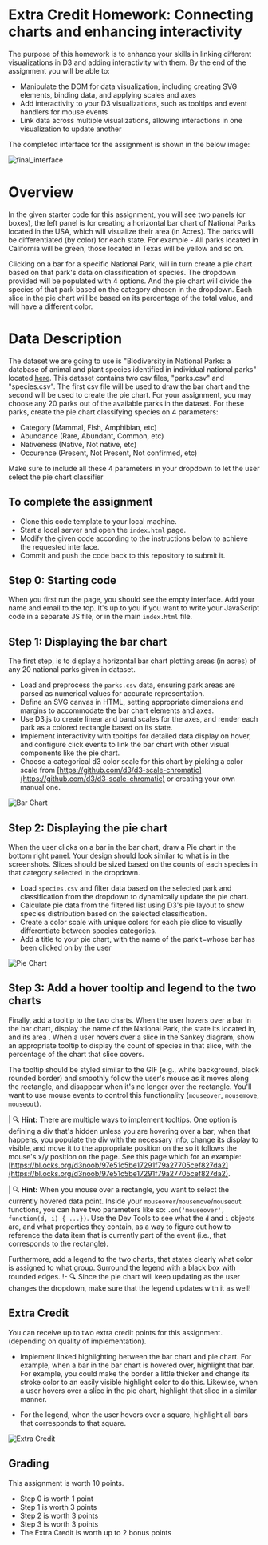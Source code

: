 # Extra Credit Homework: Connecting charts and enhancing interactivity
The purpose of this homework is to enhance your skills in linking different visualizations in D3 and adding interactivity with them. By the end of the assignment you will be able to:

 - Manipulate the DOM for data visualization, including creating SVG elements, binding data, and applying scales and axes
 - Add interactivity to your D3 visualizations, such as tooltips and event handlers for mouse events
 - Link data across multiple visualizations, allowing interactions in one visualization to update another

The completed interface for the assignment is shown in the below image:

![final_interface](https://github.com/Kanishk4801/Homework-6/assets/83276964/d2a6a0ce-fc7f-4c46-a9a3-725940a72061)

# Overview
In the given starter code for this assignment, you will see two panels (or boxes), the left panel is for creating a horizontal bar chart of National Parks located in the USA, which will visualize their area (in Acres). The parks will be differentiated (by color) for each state. For example - All parks located in California will be green, those located in Texas will be yellow and so on.

Clicking on a bar for a specific National Park, will in turn create a pie chart based on that park's data on classification of species. The dropdown provided will be populated with 4 options. And the pie chart will divide the species of that park based on the category chosen in the dropdown. Each slice in the pie chart will be based on its percentage of the total value, and will have a different color.

# Data Description 
The dataset we are going to use is "Biodiversity in National Parks: a database of animal and plant species identified in individual national parks" located [here](https://www.kaggle.com/datasets/nationalparkservice/park-biodiversity). This dataset contains two csv files, "parks.csv" and "species.csv". The first csv file will be used to draw the bar chart and the second will be used to create the pie chart. 
For your assignment, you may choose any 20 parks out of the available parks in the dataset. For these parks, create the pie chart classifying species on 4 parameters:

  - Category (Mammal, FIsh, Amphibian, etc)
  - Abundance (Rare, Abundant, Common, etc)
  - Nativeness (Native, Not native, etc)
  - Occurence (Present, Not Present, Not confirmed, etc)

Make sure to include all these 4 parameters in your dropdown to let the user select the pie chart classifier


## To complete the assignment

- Clone this code template to your local machine.
- Start a local server and open the `index.html` page.
- Modify the given code according to the instructions below to achieve the requested interface.
- Commit and push the code back to this repository to submit it.

## Step 0: Starting code

When you first run the page, you should see the empty interface. Add your name and email to the top. It's up to you if you want to write your JavaScript code in a separate JS file, or in the main `index.html` file.

## Step 1: Displaying the bar chart

The first step, is to display a horizontal bar chart plotting areas (in acres) of any 20 national parks given in dataset.

-  Load and preprocess the `parks.csv` data, ensuring park areas are parsed as numerical values for accurate representation.
- Define an SVG canvas in HTML, setting appropriate dimensions and margins to accommodate the bar chart elements and axes.
- Use D3.js to create linear and band scales for the axes, and render each park as a colored rectangle based on its state.
- Implement interactivity with tooltips for detailed data display on hover, and configure click events to link the bar chart with other visual components like the pie chart.
- Choose a categorical d3 color scale for this chart by picking a color scale from [https://github.com/d3/d3-scale-chromatic](https://github.com/d3/d3-scale-chromatic) or creating your own manual one.

![Bar Chart](https://github.com/Kanishk4801/Homework-6/assets/83276964/5b099017-16cf-4229-a7c2-728723c5652d)

## Step 2: Displaying the pie chart

When the user clicks on a bar in the bar chart, draw a Pie chart in the bottom right panel. Your design should look similar to what is in the screenshots. Slices should be sized based on the counts of each species in that category selected in the dropdown.


- Load `species.csv` and filter data based on the selected park and classification from the dropdown to dynamically update the pie chart.
- Calculate pie data from the filtered list using D3's pie layout to show species distribution based on the selected classification.
- Create a color scale with unique colors for each pie slice to visually differentiate between species categories.
- Add a title to your pie chart, with the name of the park t=whose bar has been clicked on by the user

![Pie Chart](https://github.com/Kanishk4801/Homework-6/assets/83276964/0d5c0413-1715-4f37-a245-fcf1b06640b2)

## Step 3: Add a hover tooltip and legend to the two charts

Finally, add a tooltip to the two charts. When the user hovers over a bar in the bar chart, display the name of the National Park, the state its located in, and its area . When a user hovers over a slice in the Sankey diagram, show an appropriate tooltip to display the count of species in that slice, with the percentage of the chart that slice covers.

The tooltip should be styled similar to the GIF (e.g., white background, black rounded border) and smoothly follow the user's mouse as it moves along the rectangle, and disappear when it's no longer over the rectangle. You'll want to use mouse events to control this functionality (`mouseover`, `mousemove`, `mouseout`).

| 🔍 **Hint:** There are multiple ways to implement tooltips. One option is defining a div that's hidden unless you are hovering over a bar; when that happens, you populate the div with the necessary info, change its display to visible, and move it to the appropriate position on the so it follows the mouse's x/y position on the page. See  this page which for an example: [https://bl.ocks.org/d3noob/97e51c5be17291f79a27705cef827da2](https://bl.ocks.org/d3noob/97e51c5be17291f79a27705cef827da2).

| 🔍 **Hint:** When you mouse over a rectangle, you want to select the currently hovered data point. Inside your `mouseover`/`mousemove`/`mouseout` functions, you can have two parameters like so: `.on('mouseover', function(d, i) { ...})`. Use the Dev Tools to see what the `d` and `i` objects are, and what properties they contain, as a way to figure out how to reference the data item that is currently part of the event (i.e., that corresponds to the rectangle).

Furthermore, add a legend to the two charts, that states clearly what color is assigned to what group. Surround the legend with a black box with rounded edges.
!- 🔍 Since the pie chart will keep updating as the user changes the dropdown, make sure that the legend updates with it as well!


## Extra Credit

You can receive up to two extra credit points for this assignment. (depending on quality  of implementation).

 - Implement linked highlighting between the bar chart and pie chart. For example, when a bar in the bar chart is hovered over, highlight that bar. For example, you could make the border a little thicker and change its stroke color to an easily visible highlight color to do this. Likewise, when a user hovers over a slice in the pie chart, highlight that slice in a similar manner.

- For the legend, when the user hovers over a square, highlight all bars that corresponds to that square.

![Extra Credit](https://github.com/Kanishk4801/Homework-6/assets/83276964/f416fd05-6ccb-4a4d-98b3-3c9e2718e229)

## Grading

This assignment is worth 10 points.

- Step 0 is worth 1 point
- Step 1 is worth 3 points
- Step 2 is worth 3 points
- Step 3 is worth 3 points
- The Extra Credit is worth up to 2 bonus points


